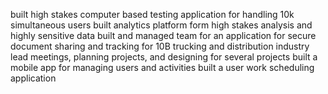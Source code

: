 built high stakes computer based testing application for handling 10k simultaneous users
built analytics platform form high stakes analysis and highly sensitive data
built and managed team for an application for secure document sharing and tracking for 10B trucking and distribution industry
lead meetings, planning projects, and designing for several projects
built a mobile app for managing users and activities
built a user work scheduling application
